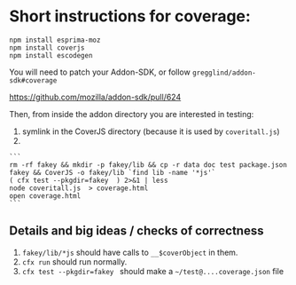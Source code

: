 Short instructions for coverage:
===================================

```
npm install esprima-moz
npm install coverjs
npm install escodegen
```

You will need to patch your Addon-SDK, or follow   `gregglind/addon-sdk#coverage`

   https://github.com/mozilla/addon-sdk/pull/624


Then, from inside the addon directory you are interested in testing:

1.  symlink in the CoverJS directory  (because it is used by `coveritall.js`)
2.

    ```
    rm -rf fakey && mkdir -p fakey/lib && cp -r data doc test package.json fakey && CoverJS -o fakey/lib `find lib -name '*js'`
    ( cfx test --pkgdir=fakey  ) 2>&1 | less
    node coveritall.js  > coverage.html
    open coverage.html
    ```

Details and big ideas / checks of correctness
-----------------------------------------------

1. ```fakey/lib/*js``` should have calls to `__$coverObject` in them.
2. `cfx run` should run normally.
3. `cfx test --pkgdir=fakey ` should make a `~/test@....coverage.json` file


